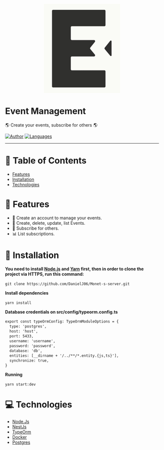 <p align="center">
   <img src=".github/logo.png" width="250"/>
</p>

# Event Management
 🌎 Create your events, subscribe for others 🌎


[![Author](https://img.shields.io/badge/author-DanielJ06-7FCD91?style=flat-square)](https://github.com/danielj06)
[![Languages](https://img.shields.io/github/languages/count/DanielJ06/Monet-s-server?color=%7FCD91&style=flat-square)](#)

<hr />

# :pushpin: Table of Contents

* [Features](#brain-features)
* [Installation](#construction_worker-installation)
* [Technologies](#computer-technologies)

# :brain: Features

*  🤵 Create an account to manage your events.
*  📝 Create, delete, update, list Events.
*  📨 Subscribe for others.
*  📊 List subscriptions.

# :construction_worker: Installation

**You need to install [Node.js](https://nodejs.org/en/download/) and [Yarn](https://yarnpkg.com/) first, then in order to clone the project via HTTPS, run this command:**

```git clone https://github.com/DanielJ06/Monet-s-server.git```

**Install dependencies**

```yarn install```

**Database credentials on src/config/typeorm.config.ts**

```
export const typeOrmConfig: TypeOrmModuleOptions = {
  type: 'postgres',
  host: 'host',
  port: 5433,
  username: 'username',
  password: 'password',
  database: 'db',
  entities: [__dirname + '/../**/*.entity.{js,ts}'],
  synchronize: true,
}
```

**Running**

```yarn start:dev```

# :computer: Technologies

*  [Node.Js](https://nodejs.org/en/)
*  [NestJs](https://nestjs.com/)
*  [TypeOrm](https://typeorm.io/#/)
*  [Docker](https://www.docker.com/)
*  [Postgres](https://www.postgresql.org/)
